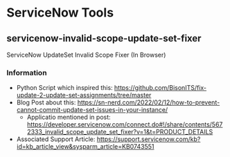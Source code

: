 # ServiceNow Tools

## servicenow-invalid-scope-update-set-fixer
ServiceNow UpdateSet Invalid Scope Fixer (In Browser)

### Information

* Python Script which inspired this: https://github.com/BisonITS/fix-update-2-update-set-assignments/tree/master
* Blog Post about this: https://sn-nerd.com/2022/02/12/how-to-prevent-cannot-commit-update-set-issues-in-your-instance/
    * Applicatio mentioned in post: https://developer.servicenow.com/connect.do#!/share/contents/5672333_invalid_scope_update_set_fixer?v=1&t=PRODUCT_DETAILS
* Associated Support Article: https://support.servicenow.com/kb?id=kb_article_view&sysparm_article=KB0743551
